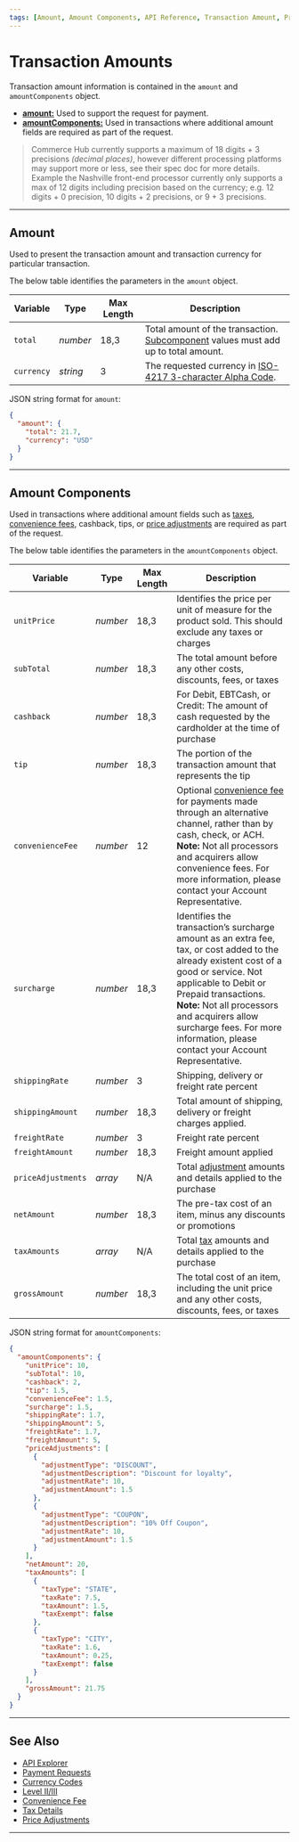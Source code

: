 ```yaml
---
tags: [Amount, Amount Components, API Reference, Transaction Amount, Price Adjustment, Tax]
--- 
```


# Transaction Amounts

Transaction amount information is contained in the `amount` and `amountComponents` object.

- [**amount:**](#amount) Used to support the request for payment.
- [**amountComponents:**](#amount-components) Used in transactions where additional amount fields are required as part of the request.

<!-- theme: info -->
> Commerce Hub currently supports a maximum of 18 digits + 3 precisions _(decimal places)_, however different processing platforms may support more or less, see their spec doc for more details. Example the Nashville front-end processor currently only supports a max of 12 digits including precision based on the currency; e.g. 12 digits + 0 precision, 10 digits + 2 precisions, or 9 + 3 precisions.

---

## Amount

Used to present the transaction amount and transaction currency for particular transaction.

<!--
type: tab
titles: amount, JSON Example
-->

The below table identifies the parameters in the `amount` object.

|Variable |Type| Max Length | Description|
|---------|----------|----------------|---------|
| `total` | _number_ | 18,3 | Total amount of the transaction. [Subcomponent](#amount-components) values must add up to total amount. |
| `currency` | _string_ | 3 | The requested currency in [ISO-4217 3-character Alpha Code](?path=docs/Resources/Master-Data/Currency-Code.md).|

<!--
type: tab
-->

JSON string format for `amount`:

```json
{
  "amount": {
    "total": 21.7,
    "currency": "USD"
  }
}
```

<!-- type: tab-end -->

---

## Amount Components

Used in transactions where additional amount fields such as [taxes](?path=docs/Resources/Master-Data/Tax-Types.md), [convenience fees](?path=docs/Resources/Guides/Convenience-Fees.md), cashback, tips, or [price adjustments](?path=docs/Resources/Master-Data/Price-Adjustments.md) are required as part of the request.

<!--
type: tab
titles: amountComponents, JSON Example
-->

The below table identifies the parameters in the `amountComponents` object.

| Variable | Type | Max Length | Description |
| --------- | --- | ------ | -------------- |
| `unitPrice` | _number_ | 18,3 | Identifies the price per unit of measure for the product sold. This should exclude any taxes or charges |
| `subTotal` | _number_ | 18,3 | The total amount before any other costs, discounts, fees, or taxes |
| `cashback` | _number_ | 18,3 | For Debit, EBTCash, or Credit: The amount of cash requested by the cardholder at the time of purchase |
| `tip` | _number_ | 18,3 | The portion of the transaction amount that represents the tip |
| `convenienceFee` | _number_ | 12 | Optional [convenience fee](?path=docs/Resources/Guides/Convenience-Fees.md) for payments made through an alternative channel, rather than by cash, check, or ACH. **Note:** Not all processors and acquirers allow convenience fees. For more information, please contact your Account Representative. |
| `surcharge` | _number_ | 18,3 | Identifies the transaction’s surcharge amount as an extra fee, tax, or cost added to the already existent cost of a good or service. Not applicable to Debit or Prepaid transactions. **Note:** Not all processors and acquirers allow surcharge fees. For more information, please contact your Account Representative. |
| `shippingRate` | _number_ | 3 | Shipping, delivery or freight rate percent |
| `shippingAmount` | _number_ | 18,3 | Total amount of shipping, delivery or freight charges applied. |
| `freightRate` | _number_ | 3 | Freight rate percent |
| `freightAmount` | _number_ | 18,3 | Freight amount applied |
| `priceAdjustments` | _array_ | N/A | Total [adjustment](?path=docs/Resources/Master-Data/Price-Adjustments.md) amounts and details applied to the purchase |
| `netAmount` | _number_ | 18,3 | The pre-tax cost of an item, minus any discounts or promotions |
| `taxAmounts` | _array_ | N/A | Total [tax](?path=docs/Resources/Master-Data/Tax-Types.md) amounts and details applied to the purchase |
| `grossAmount` | _number_ | 18,3 | The total cost of an item, including the unit price and any other costs, discounts, fees, or taxes |

<!--
type: tab
-->

JSON string format for `amountComponents`:

```json
{
  "amountComponents": {
    "unitPrice": 10,
    "subTotal": 10,
    "cashback": 2,
    "tip": 1.5,
    "convenienceFee": 1.5,
    "surcharge": 1.5,
    "shippingRate": 1.7,
    "shippingAmount": 5,
    "freightRate": 1.7,
    "freightAmount": 5,
    "priceAdjustments": [
      {
        "adjustmentType": "DISCOUNT",
        "adjustmentDescription": "Discount for loyalty",
        "adjustmentRate": 10,
        "adjustmentAmount": 1.5
      },
      {
        "adjustmentType": "COUPON",
        "adjustmentDescription": "10% Off Coupon",
        "adjustmentRate": 10,
        "adjustmentAmount": 1.5
      }
    ],
    "netAmount": 20,
    "taxAmounts": [
      {
        "taxType": "STATE",
        "taxRate": 7.5,
        "taxAmount": 1.5,
        "taxExempt": false
      },
      {
        "taxType": "CITY",
        "taxRate": 1.6,
        "taxAmount": 0.25,
        "taxExempt": false
      }
    ],
    "grossAmount": 21.75
  }
}
```

<!-- type: tab-end -->

---

## See Also

- [API Explorer](../api/?type=post&path=/payments/v1/charges)
- [Payment Requests](?path=docs/Resources/API-Documents/Payments/Payments.md)
- [Currency Codes](?path=docs/Resources/Master-Data/Currency-Code.md)
- [Level II/III](?path=docs/Resources/Guides/Level23/Level23.md)
- [Convenience Fee](?path=docs/Resources/Guides/Convenience-Fees.md)
- [Tax Details](?path=docs/Resources/Master-Data/Tax-Types.md)
- [Price Adjustments](?path=docs/Resources/Master-Data/Price-Adjustments.md)

---
